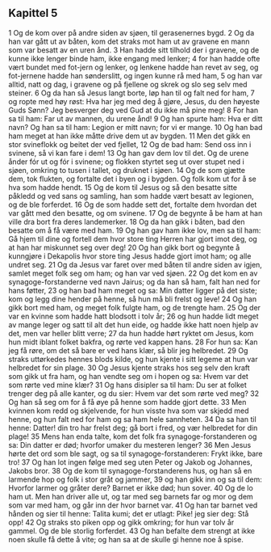 ## Kapittel 5

1 Og de kom over på andre siden av sjøen, til gerasenernes bygd.
2 Og da han var gått ut av båten, kom det straks mot ham ut av gravene en mann som var besatt av en uren ånd.
3 Han hadde sitt tilhold der i gravene, og de kunne ikke lenger binde ham, ikke engang med lenker;
4 for han hadde ofte vært bundet med fot-jern og lenker, og lenkene hadde han revet av seg, og fot-jernene hadde han sønderslitt, og ingen kunne rå med ham,
5 og han var alltid, natt og dag, i gravene og på fjellene og skrek og slo seg selv med steiner.
6 Og da han så Jesus langt borte, løp han til og falt ned for ham,
7 og ropte med høy røst: Hva har jeg med deg å gjøre, Jesus, du den høyeste Guds Sønn? Jeg besverger deg ved Gud at du ikke må pine meg!
8 For han sa til ham: Far ut av mannen, du urene ånd!
9 Og han spurte ham: Hva er ditt navn? Og han sa til ham: Legion er mitt navn; for vi er mange.
10 Og han bad ham meget at han ikke måtte drive dem ut av bygden.
11 Men det gikk en stor svineflokk og beitet der ved fjellet,
12 Og de bad ham: Send oss inn i svinene, så vi kan fare i dem!
13 Og han gav dem lov til det. Og de urene ånder fór ut og fór i svinene; og flokken styrtet seg ut over stupet ned i sjøen, omkring to tusen i tallet, og druknet i sjøen.
14 Og de som gjætte dem, tok flukten, og fortalte det i byen og i bygden. Og folk kom ut for å se hva som hadde hendt.
15 Og de kom til Jesus og så den besatte sitte påkledd og ved sans og samling, han som hadde vært besatt av legionen, og de ble forferdet.
16 Og de som hadde sett det, fortalte dem hvordan det var gått med den besatte, og om svinene.
17 Og de begynte å be ham at han ville dra bort fra deres landemerker.
18 Og da han gikk i båten, bad den besatte om å få være med ham.
19 Og han gav ham ikke lov, men sa til ham: Gå hjem til dine og fortell dem hvor store ting Herren har gjort imot deg, og at han har miskunnet seg over deg!
20 Og han gikk bort og begynte å kunngjøre i Dekapolis hvor store ting Jesus hadde gjort imot ham; og alle undret seg.
21 Og da Jesus var faret over med båten til andre siden av igjen, samlet meget folk seg om ham; og han var ved sjøen.
22 Og det kom en av synagoge-forstanderne ved navn Jairus; og da han så ham, falt han ned for hans føtter,
23 og han bad ham meget og sa: Min datter ligger på det siste; kom og legg dine hender på henne, så hun må bli frelst og leve!
24 Og han gikk bort med ham, og meget folk fulgte ham, og de trengte ham.
25 Og der var en kvinne som hadde hatt blodsott i tolv år;
26 og hun hadde lidt meget av mange leger og satt til alt det hun eide, og hadde ikke hatt noen hjelp av det, men var heller blitt verre;
27 da hun hadde hørt ryktet om Jesus, kom hun midt iblant folket bakfra, og rørte ved kappen hans.
28 For hun sa: Kan jeg få røre, om det så bare er ved hans klær, så blir jeg helbredet.
29 Og straks uttørkedes hennes blods kilde, og hun kjente i sitt legeme at hun var helbredet for sin plage.
30 Og Jesus kjente straks hos seg selv den kraft som gikk ut fra ham, og han vendte seg om i hopen og sa: Hvem var det som rørte ved mine klær?
31 Og hans disipler sa til ham: Du ser at folket trenger deg på alle kanter, og du sier: Hvem var det som rørte ved meg?
32 Og han så seg om for å få øye på henne som hadde gjort dette.
33 Men kvinnen kom redd og skjelvende, for hun visste hva som var skjedd med henne, og hun falt ned for ham og sa ham hele sannheten.
34 Da sa han til henne: Datter! din tro har frelst deg; gå bort i fred, og vær helbredet for din plage!
35 Mens han enda talte, kom det folk fra synagoge-forstanderen og sa: Din datter er død; hvorfor umaker du mesteren lenger?
36 Men Jesus hørte det ord som ble sagt, og sa til synagoge-forstanderen: Frykt ikke, bare tro!
37 Og han lot ingen følge med seg uten Peter og Jakob og Johannes, Jakobs bror.
38 Og de kom til synagoge-forstanderens hus, og han så en larmende hop og folk i stor gråt og jammer,
39 og han gikk inn og sa til dem: Hvorfor larmer og gråter dere? Barnet er ikke død; hun sover.
40 Og de lo ham ut. Men han driver alle ut, og tar med seg barnets far og mor og dem som var med ham, og går inn der hvor barnet var.
41 Og han tar barnet ved hånden og sier til henne: Talita kumi; det er utlagt: Pike! jeg sier deg: Stå opp!
42 Og straks sto piken opp og gikk omkring; for hun var tolv år gammel. Og de ble storlig forferdet.
43 Og han befalte dem strengt at ikke noen skulle få dette å vite; og han sa at de skulle gi henne noe å spise.
